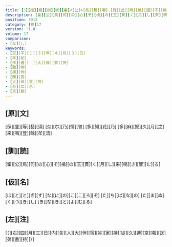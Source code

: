 ```yaml
---
title: [（][橙][橘][初][咲][霍]<[公]>[鳥][飜][嚶] [對][此][時][候][詎][不][暢][志] [因][作][三][首][短][歌][以][散][欝][結][之][緒][耳][）]
description: [霍][公][鳥][何][の][心][ぞ][橘][の][玉][貫][く][月][し][来][鳴][き][響][む][る]
position: 3912
category: [巻]17
version: '1.0'
volume: 17
comparison:
- [な][し]
keywords:
- [天][平][１][３][年][４][月][３][日]
- [年][紀]
- [作][者][：][大][伴][家][持]
- [動][物]
- [植][物]
- [贈][答]
- [大][伴][書][持]
- [恭][仁][京]
- [京][都]
---
```


## [原][文]

[保][登][等][藝][須] [奈][尓][乃][情][曽] [多][知][花][乃] [多][麻][奴][久][月][之] [来][鳴][登][餘][牟][流]

## [訓][読]

[霍][公][鳥][何][の][心][ぞ][橘][の][玉][貫][く][月][し][来][鳴][き][響][む][る]

## [仮][名]

[ほ][と][と][ぎ][す] [な][に][の][こ][こ][ろ][ぞ] [た][ち][ば][な][の] [た][ま][ぬ][く][つ][き][し] [き][な][き][と][よ][む][る]

## [左][注]

[（][右][四][月][三][日][内][舎][人][大][伴][宿][祢][家][持][従][久][邇][京][報][送][弟][書][持][）]
